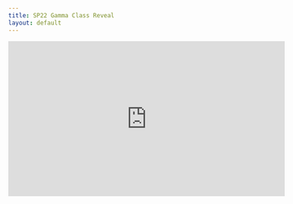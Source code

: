 ```yaml
---
title: SP22 Gamma Class Reveal
layout: default
---
```


<iframe width="560" height="315" src="https://www.youtube.com/embed/ylUL5LqYr0g?si=ydwWMcvwxtpMNhcq" title="YouTube video player" frameborder="0" allow="accelerometer; autoplay; clipboard-write; encrypted-media; gyroscope; picture-in-picture; web-share" allowfullscreen></iframe>